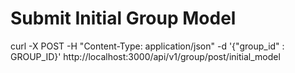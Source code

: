 # Submit Initial Group Model

curl -X POST -H "Content-Type: application/json" -d '{"group_id" : GROUP_ID}' http://localhost:3000/api/v1/group/post/initial_model
